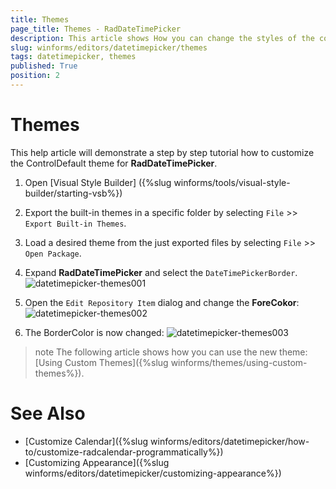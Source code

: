 ```yaml
---
title: Themes
page_title: Themes - RadDateTimePicker
description: This article shows How you can change the styles of the control in Visual Style Builder.
slug: winforms/editors/datetimepicker/themes
tags: datetimepicker, themes
published: True
position: 2
---
```


# Themes

This help article will demonstrate a step by step tutorial how to customize the ControlDefault theme for __RadDateTimePicker__.

1. Open [Visual Style Builder] ({%slug winforms/tools/visual-style-builder/starting-vsb%})
2. Export the built-in themes in a specific folder by selecting `File` >> `Export Built-in Themes`.
3. Load a desired theme from the just exported files by selecting `File` >> `Open Package`.
4. Expand __RadDateTimePicker__ and select the `DateTimePickerBorder`. 
    ![datetimepicker-themes001](images/datetimepicker-themes001.png)

5. Open the `Edit Repository Item` dialog and change the __ForeCokor__:
   ![datetimepicker-themes002](images/datetimepicker-themes002.png)

6. The BorderColor is now changed:
   ![datetimepicker-themes003](images/datetimepicker-themes003.png)

>note The following article shows how you can use the new theme: [Using Custom Themes]({%slug winforms/themes/using-custom-themes%}).

 
# See Also

* [Customize Calendar]({%slug winforms/editors/datetimepicker/how-to/customize-radcalendar-programmatically%})
* [Customizing Appearance]({%slug winforms/editors/datetimepicker/customizing-appearance%})
